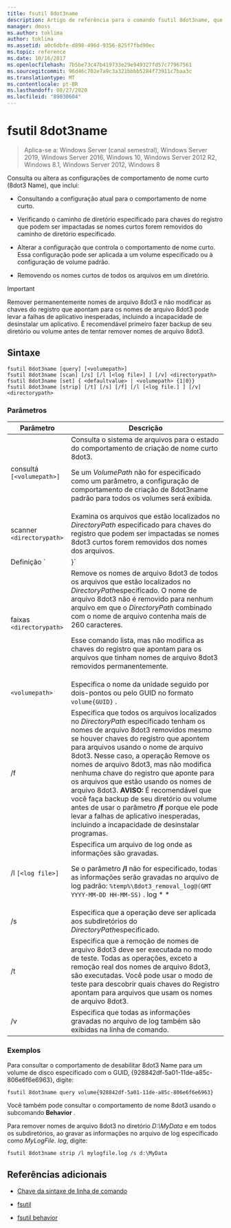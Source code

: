 ```yaml
---
title: fsutil 8dot3name
description: Artigo de referência para o comando fsutil 8dot3name, que consulta ou altera as configurações de comportamento de nome curto (8dot3 Name).
manager: dmoss
ms.author: toklima
author: toklima
ms.assetid: a0c6dbfe-d898-496d-9356-825f7fbd90ec
ms.topic: reference
ms.date: 10/16/2017
ms.openlocfilehash: 7b5be73c47b419733e29e949327fd57c77967561
ms.sourcegitcommit: 96d46c702e7a9c3a321bbbb5284f73911c7baa3c
ms.translationtype: MT
ms.contentlocale: pt-BR
ms.lasthandoff: 08/27/2020
ms.locfileid: "89030604"
---
```

# <a name="fsutil-8dot3name"></a>fsutil 8dot3name

> Aplica-se a: Windows Server (canal semestral), Windows Server 2019, Windows Server 2016, Windows 10, Windows Server 2012 R2, Windows 8.1, Windows Server 2012, Windows 8

Consulta ou altera as configurações de comportamento de nome curto (8dot3 Name), que inclui:

- Consultando a configuração atual para o comportamento de nome curto.

- Verificando o caminho de diretório especificado para chaves do registro que podem ser impactadas se nomes curtos forem removidos do caminho de diretório especificado.

- Alterar a configuração que controla o comportamento de nome curto. Essa configuração pode ser aplicada a um volume especificado ou à configuração de volume padrão.

- Removendo os nomes curtos de todos os arquivos em um diretório.

> [!IMPORTANT]
> Remover permanentemente nomes de arquivo 8dot3 e não modificar as chaves do registro que apontam para os nomes de arquivo 8dot3 pode levar a falhas de aplicativo inesperadas, incluindo a incapacidade de desinstalar um aplicativo. É recomendável primeiro fazer backup de seu diretório ou volume antes de tentar remover nomes de arquivo 8dot3.

## <a name="syntax"></a>Sintaxe

```
fsutil 8dot3name [query] [<volumepath>]
fsutil 8dot3name [scan] [/s] [/l [<log file>] ] [/v] <directorypath>
fsutil 8dot3name [set] { <defaultvalue> | <volumepath> {1|0}}
fsutil 8dot3name [strip] [/t] [/s] [/f] [/l [<log file.] ] [/v] <directorypath>
```

### <a name="parameters"></a>Parâmetros

| Parâmetro | Descrição |
| --------- | ----------- |
| consultá `[<volumepath>]` | Consulta o sistema de arquivos para o estado do comportamento de criação de nome curto 8dot3.<p>Se um *VolumePath* não for especificado como um parâmetro, a configuração de comportamento de criação de 8dot3name padrão para todos os volumes será exibida. |
| scanner `<directorypath>` | Examina os arquivos que estão localizados no *DirectoryPath* especificado para chaves do registro que podem ser impactadas se nomes 8dot3 curtos forem removidos dos nomes dos arquivos. |
| Definição `<defaultvalue> | <volumepath>}` | Altera o comportamento do sistema de arquivos para a criação de nome 8dot3 nas seguintes instâncias:<ul><li>Quando *DefaultValue* é especificado, a chave do registro, **HKLM\System\CurrentControlSet\Control\FileSystem\NtfsDisable8dot3NameCreationNtfsDisable8dot3NameCreationNtfsDisable8dot3NameCreation**, é definida como *DefaultValue*.<p>O *DefaultValue* pode ter os seguintes valores:<ul><li>**0**: habilita a criação de nome 8dot3 para todos os volumes no sistema.</li><li>**1**: desabilita a criação de nome 8dot3 para todos os volumes no sistema.</li><li>**2**: define a criação de nome 8dot3 em uma base por volume.</li><li>**3**: desabilita a criação de nome 8dot3 para todos os volumes, exceto o volume do sistema.</li></ul><li>Quando um *VolumePath* é especificado, os volumes especificados em disco sinalizam Propriedades de 8dot3name são definidos para habilitar a criação de nome 8dot3 para um volume especificado (**0**) ou definido para desabilitar a criação de nome 8dot3 no volume especificado (**1**).<p>Você deve definir o comportamento padrão do sistema de arquivos para a criação de nome 8dot3 para o valor **2** antes de habilitar ou desabilitar a criação de nome 8dot3 para um volume especificado.</li></ul> |
| faixas `<directorypath>` | Remove os nomes de arquivo 8dot3 de todos os arquivos que estão localizados no *DirectoryPath*especificado. O nome de arquivo 8dot3 não é removido para nenhum arquivo em que o *DirectoryPath* combinado com o nome de arquivo contenha mais de 260 caracteres.<p>Esse comando lista, mas não modifica as chaves do registro que apontam para os arquivos que tinham nomes de arquivo 8dot3 removidos permanentemente. |
| `<volumepath>` | Especifica o nome da unidade seguido por dois-pontos ou pelo GUID no formato `volume{GUID}` . |
| /f | Especifica que todos os arquivos localizados no *DirectoryPath* especificado tenham os nomes de arquivo 8dot3 removidos mesmo se houver chaves do registro que apontem para arquivos usando o nome de arquivo 8dot3. Nesse caso, a operação Remove os nomes de arquivo 8dot3, mas não modifica nenhuma chave do registro que aponte para os arquivos que estão usando os nomes de arquivo 8dot3. **AVISO:** É recomendável que você faça backup de seu diretório ou volume antes de usar o parâmetro **/f** porque ele pode levar a falhas de aplicativo inesperadas, incluindo a incapacidade de desinstalar programas. |
| /l `[<log file>]` | Especifica um arquivo de log onde as informações são gravadas.<p>Se o parâmetro **/l** não for especificado, todas as informações serão gravadas no arquivo de log padrão: `%temp%\8dot3_removal_log@(GMT YYYY-MM-DD HH-MM-SS)` . log * * |
| /s | Especifica que a operação deve ser aplicada aos subdiretórios do *DirectoryPath*especificado. |
| /t | Especifica que a remoção de nomes de arquivo 8dot3 deve ser executada no modo de teste. Todas as operações, exceto a remoção real dos nomes de arquivo 8dot3, são executadas. Você pode usar o modo de teste para descobrir quais chaves do Registro apontam para arquivos que usam os nomes de arquivo 8dot3. |
| /v | Especifica que todas as informações gravadas no arquivo de log também são exibidas na linha de comando. |

### <a name="examples"></a>Exemplos

Para consultar o comportamento de desabilitar 8dot3 Name para um volume de disco especificado com o GUID, {928842df-5a01-11de-a85c-806e6f6e6963}, digite:

```
fsutil 8dot3name query volume{928842df-5a01-11de-a85c-806e6f6e6963}
```

Você também pode consultar o comportamento de nome 8dot3 usando o subcomando **Behavior** .

Para remover nomes de arquivo 8dot3 no diretório *D:\MyData* e em todos os subdiretórios, ao gravar as informações no arquivo de log especificado como *MyLogFile. log*, digite:

```
fsutil 8dot3name strip /l mylogfile.log /s d:\MyData
```

## <a name="additional-references"></a>Referências adicionais

- [Chave da sintaxe de linha de comando](command-line-syntax-key.md)

- [fsutil](fsutil.md)

- [fsutil behavior](fsutil-behavior.md)
